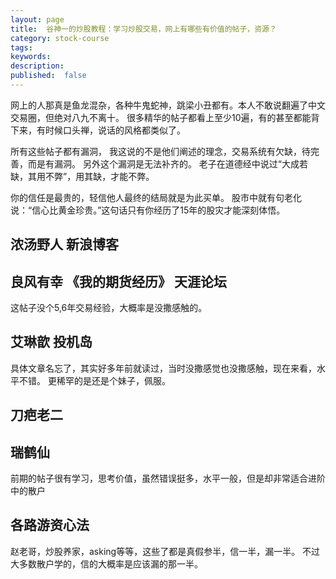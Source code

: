 ```yaml
---
layout: page
title:  谷神一的炒股教程：学习炒股交易，网上有哪些有价值的帖子，资源？
category: stock-course
tags:
keywords:
description:
published:  false
---
```


网上的人那真是鱼龙混杂，各种牛鬼蛇神，跳梁小丑都有。本人不敢说翻遍了中文交易圈，但绝对八九不离十。
很多精华的帖子都看上至少10遍，有的甚至都能背下来，有时候口头禅，说话的风格都类似了。

所有这些帖子都有漏洞，
我这说的不是他们阐述的理念，交易系统有欠缺，待完善，而是有漏洞。
另外这个漏洞是无法补齐的。
老子在道德经中说过“大成若缺，其用不弊”，用其缺，才能不弊。

你的信任是最贵的，轻信他人最终的结局就是为此买单。
股市中就有句老化说：“信心比黄金珍贵。”这句话只有你经历了15年的股灾才能深刻体悟。

## 浓汤野人 新浪博客

## 良风有幸 《我的期货经历》 天涯论坛
这帖子没个5,6年交易经验，大概率是没撒感触的。

## 艾琳歆 投机岛
具体文章名忘了，其实好多年前就读过，当时没撒感觉也没撒感触，现在来看，水平不错。
更稀罕的是还是个妹子，佩服。
## 刀疤老二
## 瑞鹤仙
前期的帖子很有学习，思考价值，虽然错误挺多，水平一般，但是却非常适合进阶中的散户
## 各路游资心法
赵老哥，炒股养家，asking等等，这些了都是真假参半，信一半，漏一半。
不过大多数散户学的，信的大概率是应该漏的那一半。












